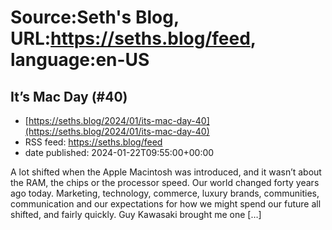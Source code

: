 # Source:Seth's Blog, URL:https://seths.blog/feed, language:en-US

## It’s Mac Day (#40)
 - [https://seths.blog/2024/01/its-mac-day-40](https://seths.blog/2024/01/its-mac-day-40)
 - RSS feed: https://seths.blog/feed
 - date published: 2024-01-22T09:55:00+00:00

A lot shifted when the Apple Macintosh was introduced, and it wasn&#8217;t about the RAM, the chips or the processor speed. Our world changed forty years ago today. Marketing, technology, commerce, luxury brands, communities, communication and our expectations for how we might spend our future all shifted, and fairly quickly. Guy Kawasaki brought me one [&#8230;]

